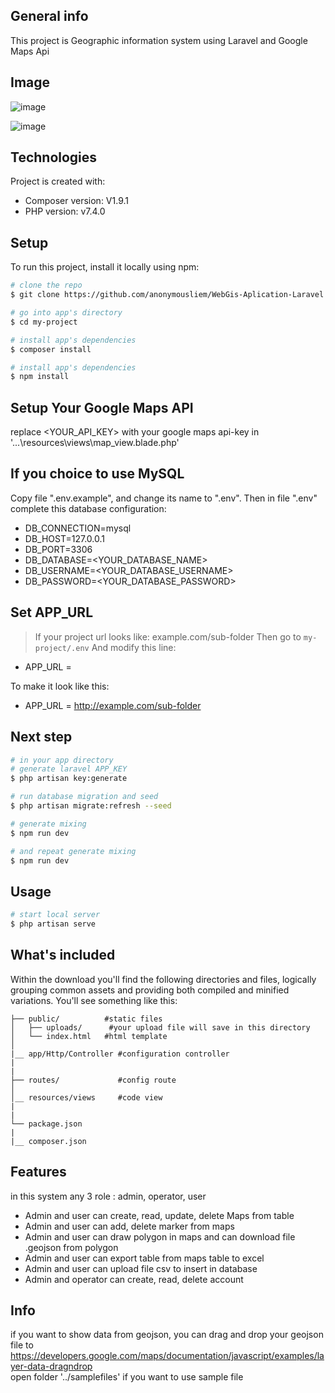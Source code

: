 ## General info
This project is Geographic information system using Laravel and Google Maps Api

## Image
![image](https://user-images.githubusercontent.com/38047246/78897466-69fe9400-7a9c-11ea-907f-cc71129ef1fa.png)

![image](https://user-images.githubusercontent.com/38047246/78897567-961a1500-7a9c-11ea-9250-e2a666799474.png)

## Technologies
Project is created with:
* Composer version: V1.9.1
* PHP version: v7.4.0
	
## Setup
To run this project, install it locally using npm:

``` bash
# clone the repo
$ git clone https://github.com/anonymousliem/WebGis-Aplication-Laravel.git my-project

# go into app's directory
$ cd my-project

# install app's dependencies
$ composer install

# install app's dependencies
$ npm install

```

## Setup Your Google Maps API

replace <YOUR_API_KEY> with your google maps api-key in '...\resources\views\map_view.blade.php'


## If you choice to use MySQL

Copy file ".env.example", and change its name to ".env".
Then in file ".env" complete this database configuration:
* DB_CONNECTION=mysql
* DB_HOST=127.0.0.1
* DB_PORT=3306
* DB_DATABASE=<YOUR_DATABASE_NAME>
* DB_USERNAME=<YOUR_DATABASE_USERNAME>
* DB_PASSWORD=<YOUR_DATABASE_PASSWORD>

## Set APP_URL

> If your project url looks like: example.com/sub-folder 
Then go to `my-project/.env`
And modify this line:

* APP_URL = 

To make it look like this:

* APP_URL = http://example.com/sub-folder

## Next step

``` bash
# in your app directory
# generate laravel APP_KEY
$ php artisan key:generate

# run database migration and seed
$ php artisan migrate:refresh --seed

# generate mixing
$ npm run dev

# and repeat generate mixing
$ npm run dev
```

## Usage

``` bash
# start local server
$ php artisan serve
``` 

## What's included

Within the download you'll find the following directories and files, logically grouping common assets and providing both compiled and minified variations. You'll see something like this:


```
├── public/          #static files
│   ├── uploads/      #your upload file will save in this directory
│   └── index.html   #html template
│
|__ app/Http/Controller #configuration controller
|
|
├── routes/             #config route
│   
│__ resources/views     #code view
|
|
└── package.json
|
|__ composer.json
```

## Features
in this system any 3 role : admin, operator, user
* Admin and user can create, read, update, delete Maps from table
* Admin and user can add, delete marker from maps
* Admin and user can draw polygon in maps and can download file .geojson from polygon
* Admin and user can export table from maps table to excel
* Admin and user can upload file csv to insert in database
* Admin and operator can create, read, delete account

## Info
if you want to show data from geojson, you can drag and drop your geojson file to https://developers.google.com/maps/documentation/javascript/examples/layer-data-dragndrop
<br>
open folder '../samplefiles' if you want to use sample file
